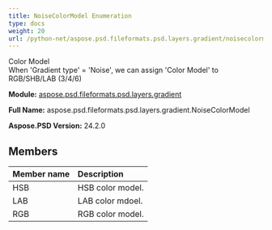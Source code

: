 ```yaml
---
title: NoiseColorModel Enumeration
type: docs
weight: 20
url: /python-net/aspose.psd.fileformats.psd.layers.gradient/noisecolormodel/
---
```


Color Model<br/>            When 'Gradient type' = 'Noise', we can assign 'Color Model' to RGB/SHB/LAB (3/4/6)

**Module:** [aspose.psd.fileformats.psd.layers.gradient](/psd/python-net/aspose.psd.fileformats.psd.layers.gradient/)

**Full Name:** aspose.psd.fileformats.psd.layers.gradient.NoiseColorModel

**Aspose.PSD Version:** 24.2.0

## **Members**
| **Member name** | **Description** |
| :- | :- |
| HSB | HSB color model. |
| LAB | LAB color mdoel. |
| RGB | RGB color model. |
